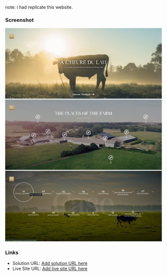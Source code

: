 note: i had replicate this website.

### Screenshot

![](./assets/images/Screenshot%202024-05-04%20205423.png)
![](./assets/images/Screenshot%202024-03-31%20193240.png)
![](./assets/images/Screenshot%202024-03-31%20204246.png)

### Links

- Solution URL: [Add solution URL here](https://github.com/Akshitpatel25/at-milk-time)
- Live Site URL: [Add live site URL here](https://at-milk-time.pages.dev/)
